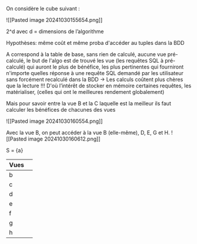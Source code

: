 
On considère le cube suivant :

![[Pasted image 20241030155654.png]]

2^d avec d = dimensions de l’algorithme

Hypothèses: même coût et même proba d'accéder au tuples dans la BDD

A correspond à la table de base, sans rien de calculé, aucune vue pré-calculé, le but de l'algo est de trouvé les vue (les requêtes SQL à pré-calculé) qui auront le plus de bénéfice, les plus pertinentes qui fourniront n'importe quelles réponse à une requête SQL demandé par les utilisateur sans forcément recalculé dans la BDD → Les calculs coûtent plus chères que la lecture !!! D'où l’intérêt de stocker en mémoire certaines requêtes, les matérialiser, (celles qui ont le meilleures rendement globalement)

Mais pour savoir entre la vue B et la C laquelle est la meilleur ils faut calculer les bénéfices de chacunes des vues


![[Pasted image 20241030160554.png]]

Avec la vue B, on peut accéder à la vue B (elle-même), D, E, G et H.
![[Pasted image 20241030160612.png]]


S = {a}

| Vues |     |
| ---- | --- |
| b    |     |
| c    |     |
| d    |     |
| e    |     |
| f    |     |
| g    |     |
| h    |     |









```

```
